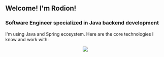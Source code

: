 ## Welcome! I'm Rodion!
### Software Engineer specialized in Java backend development
I'm using Java and Spring ecosystem. Here are the core technologies I know and work with:
<p align="center">
  <a href="https://skillicons.dev">
    <img src="https://skillicons.dev/icons?i=java,spring,bash,py,html,css,postgres,redis,gradle,git,github,githubactions,docker,linux&perline=7"/>
  </a>
</p>
